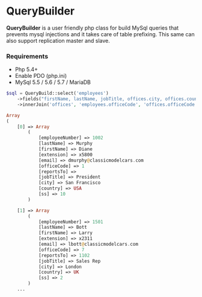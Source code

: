 # QueryBuilder

**QueryBuilder** is a user friendly php class for build MySql queries that prevents mysql injections and it takes care of table prefixing. This same can also support replication master and slave.

### Requirements
* Php 5.4+
* Enable PDO (php.ini)
* MySql 5.5 / 5.6 / 5.7 / MariaDB

```PHP
$sql = QueryBuild::select('employees')
	->fields("firstName, lastName, jobTitle, offices.city, offices.country")
	->innerJoin('offices', 'employees.officeCode', 'offices.officeCode');
```

```PHP
Array
(
    [0] => Array
        (
            [employeeNumber] => 1002
            [lastName] => Murphy
            [firstName] => Diane
            [extension] => x5800
            [email] => dmurphy@classicmodelcars.com
            [officeCode] => 1
            [reportsTo] => 
            [jobTitle] => President
            [city] => San Francisco
            [country] => USA
            [ss] => 10
        )

    [1] => Array
        (
            [employeeNumber] => 1501
            [lastName] => Bott
            [firstName] => Larry
            [extension] => x2311
            [email] => lbott@classicmodelcars.com
            [officeCode] => 7
            [reportsTo] => 1102
            [jobTitle] => Sales Rep
            [city] => London
            [country] => UK
            [ss] => 2
        )
	...
```	
      
